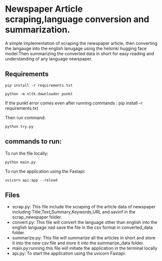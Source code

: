 # Newspaper Article scraping,language conversion and summarization.

A simple implementation of scraping the newspaper article,  then converting the langauge into the english lanugage using the helsinki hugging face model.Then summarizing the converted data in short for easy reading and understanding of any language newspaper.


## Requirements
```shell
pip install -r requirements.txt
```
```shell
python -m nltk.downloader punkt
```

If the punkt error comes even after running commands :
pip install -r requirements.txt

Then run command:
```shell
python try.py
```
## commands to run: 
To run the file locally: 
```shell
python main.py
```
To run the application using the Fastapi: 
```shell
uvicorn api:app --reload 
```
## Files
* scrap.py: This file include the scraping of the article data of newspaper including Title,Text,Summary,Keywords,URL and savinf in the scrap_newspaper folder. 
* convert.py: This file will convert the language other than english into the english language nad save the file in the csv format in converted_data folder.
* summarize.py: This file will summarize all the articles in short and store it into the new csv file and store it into the summarize_data folder.
* main.py:running this file will initiate the application in the terminal locally
* api.py: To start the application using the uvicorn Fastapi.



